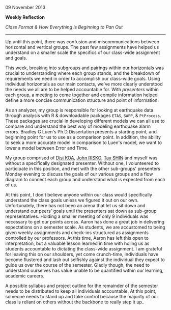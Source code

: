 09 November 2013

**Weekly Reflection**

_Class Format & How Everything is Beginning to Pan Out_

-----

Up until this point, there was confusion and miscommunications between horizontal and vertical groups.  The past few assignments have helped us understand on a smaller scale the specifics of our class-wide assignment and goals.

This week, breaking into subgroups and pairings within our horizontals was crucial to understanding where each group stands, and the breakdown of requirements we need in order to accomplish our class-wide goals.  Using individual horizontals as our main contacts, we've more clearly understood the needs we all are to be helped accountable for. With _presenters_ within each group, a meeting to come together and compile information helped define a more concise communication structure and point of information.

As an analyzer, my group is responsible for looking at earthquake data through analysis with R & downloadable packages `ETAS`, `SAPP`, & `PtProcess`.  These packages are crucial in developing different models we can all use to compare and understand the best way of modeling earthquake alarm errors.  Bradley G Luen's Ph.D Dissertation presents a starting point, and beginning point for us to use as a comparison point.  In addition, the ability to seek a more accurate model in comparison to Luen's model, we want to lower a model between Error and Time.

My group comprised of [Disi KOA](https://github.com/gnolnait), [John RISKO](https://github.com/johnrisko), [Tay SHIN](https://github.com/taywon) and myself was without a specifically designated presenter.  Without one, I volunteered to participate in this position, and met with the other sub-groups' presenters Monday evening to discuss the goals of our various groups and a flow diagram to connect each group and understand what is expected from each of us.

At this point, I don't believe anyone within our class would specifically understand the class goals unless we figured it out on our own.  Unfortunately, there has not been an arena that let us sit down and understand our peers' goals until the presenters sat down as sub-group representatives.  Holding a smaller meeting of only 9 individuals was necessary to get our points across.  Aaron has done a great job in delivering expectations on a semester scale.  As students, we are accustomed to being given weekly assignments and check-ins structured as assignments controlled by our professors.  At this time, Aaron has left this open to interpretation, but a valuable lesson learned in time with holing us as students accountable to dictating the class-wide assignment.  I am grateful for leaving this on our shoulders, yet come crunch-time, individuals have become flustered and lash out selfishly against the individual they expect to guide us over the course of the semester.  Gladly though, the need to understand ourselves has value unable to be quantified within our learning, academic careers.

A possible syllabus and project outline for the remainder of the semester needs to be distributed to keep all individuals accountable.  At this point, someone needs to stand up and take control because the majority of our class is reliant on others without the backbone to really step it up..

